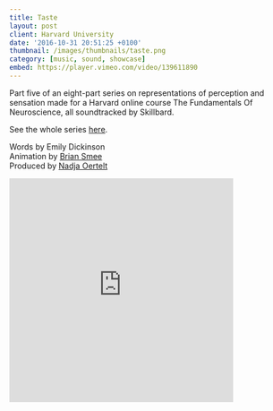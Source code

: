 ```yaml
---
title: Taste
layout: post
client: Harvard University
date: '2016-10-31 20:51:25 +0100'
thumbnail: /images/thumbnails/taste.png
category: [music, sound, showcase]
embed: https://player.vimeo.com/video/139611890
---
```


Part five of an eight-part series on representations of perception and sensation made for a Harvard online course The Fundamentals Of Neuroscience, all soundtracked by Skillbard.

See the whole series [here](https://vimeo.com/channels/972301).

Words by Emily Dickinson  
Animation by [Brian Smee](http://briansmee.biz/)  
Produced by [Nadja Oertelt](http://nadjaoertelt.com/)

<div id="bc"><iframe style="border: 0; width: 400px; height: 400px;" src="https://bandcamp.com/EmbeddedPlayer/album=3174661912/size=large/bgcol=ffffff/linkcol=333333/minimal=true/track=4009319119/transparent=true/" seamless><a href="http://skillbard.bandcamp.com/album/harvard-fundamentals-of-neuroscience-module-3">Harvard—Fundamentals of Neuroscience Module 3 by Skillbard</a></iframe></div>
